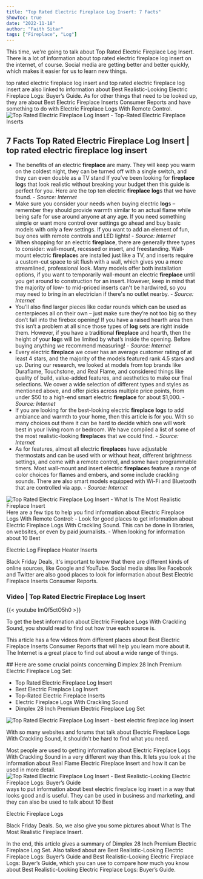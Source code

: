 ```yaml
---
title: "Top Rated Electric Fireplace Log Insert: 7 Facts"
ShowToc: true 
date: "2022-11-18"
author: "Faith Sitar" 
tags: ["Fireplace", "Log"]
---
```


	
This time, we're going to talk about Top Rated Electric Fireplace Log Insert. There is a lot of information about top rated electric fireplace log insert on the internet, of course. Social media are getting better and better quickly, which makes it easier for us to learn new things.

top rated electric fireplace log insert and top rated electric fireplace log insert are also linked to information about Best Realistic-Looking Electric Fireplace Logs: Buyer’s Guide. As for other things that need to be looked up, they are about Best Electric Fireplace Inserts Consumer Reports and have something to do with Electric Fireplace Logs With Remote Control.
<img loading="lazy" src="http://www.ethanolfireplaces.com/assets/images/MFE8023-1.jpg" onerror="this.onerror=null;this.src='https://blogger.googleusercontent.com/img/a/AVvXsEhe7F7TRXHtjiKvHb5vS7DmnxvpHiDyoYyYvm1nHB3Qp2_w3BnM6A2eq4v7FYxCC9bfZt3a9vIMtAYEKUiaDQbHMg-ViyGmRIj39MLp0bGFfgfYw1Dc9q_H-T0wiTm3l0Uq42dETrN9eC8aGJ9_IORZsxST1AcLR7np1koOfcc7tnHa4S8Mwz_xD9d0=s16000';" alt="Top Rated Electric Fireplace Log Insert - Top-Rated Electric Fireplace Inserts" >

## 7 Facts Top Rated Electric Fireplace Log Insert | top rated electric fireplace log insert
-   The benefits of an electric **fireplace** are many. They will keep you warm on the coldest night, they can be turned off with a single switch, and they can even double as a TV stand If you’ve been looking for **fireplace** **log**s that look realistic without breaking your budget then this guide is perfect for you. Here are the top ten electric **fireplace** **log**s that we have found. - <cite>Source: Internet</cite>
-   Make sure you consider your needs when buying electric **log**s – remember they should provide warmth similar to an actual flame while being safe for use around anyone at any age. If you need something simple or want more control over settings go ahead and buy basic models with only a few settings. If you want to add an element of fun, buy ones with remote controls and LED lights! - <cite>Source: Internet</cite>
-   When shopping for an electric **fireplace**, there are generally three types to consider: wall-mount, recessed or insert, and freestanding. Wall-mount electric **fireplace**s are installed just like a TV, and inserts require a custom-cut space to sit flush with a wall, which gives you a more streamlined, professional look. Many models offer both installation options, if you want to temporarily wall-mount an electric **fireplace** until you get around to construction for an insert. However, keep in mind that the majority of low- to mid-priced inserts can't be hardwired, so you may need to bring in an electrician if there's no outlet nearby. - <cite>Source: Internet</cite>
-   You’ll also find larger pieces like cedar rounds which can be used as centerpieces all on their own – just make sure they’re not too big so they don’t fall into the firebox opening! If you have a raised hearth area then this isn’t a problem at all since those types of **log** sets are right inside them. However, if you have a traditional **fireplace** and hearth, then the height of your **log**s will be limited by what’s inside the opening. Before buying anything we recommend measuring! - <cite>Source: Internet</cite>
-   Every electric **fireplace** we cover has an average customer rating of at least 4 stars, and the majority of the models featured rank 4.5 stars and up. During our research, we looked at models from top brands like Duraflame, Touchstone, and Real Flame, and considered things like quality of build, value-added features, and aesthetics to make our final selections. We cover a wide selection of different types and styles as mentioned above, and offer picks across multiple price points, from under $50 to a high-end smart electric **fireplace** for about $1,000. - <cite>Source: Internet</cite>
-   If you are looking for the best-looking electric **fireplace** **log**s to add ambiance and warmth to your home, then this article is for you. With so many choices out there it can be hard to decide which one will work best in your living room or bedroom. We have compiled a list of some of the most realistic-looking **fireplace**s that we could find. - <cite>Source: Internet</cite>
-   As for features, almost all electric **fireplace**s have adjustable thermostats and can be used with or without heat, different brightness settings, and come with a remote control, and some have programmable timers. Most wall-mount and insert electric **fireplace**s feature a range of color choices for flames and embers, and some include crackling sounds. There are also smart models equipped with Wi-Fi and Bluetooth that are controlled via app. - <cite>Source: Internet</cite>


<img loading="lazy" src="https://www.safehomefireplace.ca/wp-content/uploads/2018/07/ex35_fpi_a.jpg" onerror="this.onerror=null;this.src='https://blogger.googleusercontent.com/img/a/AVvXsEhe7F7TRXHtjiKvHb5vS7DmnxvpHiDyoYyYvm1nHB3Qp2_w3BnM6A2eq4v7FYxCC9bfZt3a9vIMtAYEKUiaDQbHMg-ViyGmRIj39MLp0bGFfgfYw1Dc9q_H-T0wiTm3l0Uq42dETrN9eC8aGJ9_IORZsxST1AcLR7np1koOfcc7tnHa4S8Mwz_xD9d0=s16000';" alt="Top Rated Electric Fireplace Log Insert - What Is The Most Realistic Fireplace Insert" >
Here are a few tips to help you find information about Electric Fireplace Logs With Remote Control:
- Look for good places to get information about Electric Fireplace Logs With Crackling Sound. This can be done in libraries, on websites, or even by paid journalists.
- When looking for information about 10
Best

Electric Log Fireplace Heater Inserts

Black Friday Deals, it's important to know that there are different kinds of online sources, like Google and YouTube. Social media sites like Facebook and Twitter are also good places to look for information about Best Electric Fireplace Inserts Consumer Reports.

### Video | Top Rated Electric Fireplace Log Insert
{{< youtube ImQf5ctO5h0 >}} 

To get the best information about Electric Fireplace Logs With Crackling Sound, you should read to find out how true each source is.

This article has a few videos from different places about Best Electric Fireplace Inserts Consumer Reports that will help you learn more about it. The Internet is a great place to find out about a wide range of things.
<script async="async" data-cfasync="false" src="//normallydemandedalter.com/fe63df3c5408708b15d8dc3d9b206b31/invoke.js"></script>
<div id="container-fe63df3c5408708b15d8dc3d9b206b31"></div>
## Here are some crucial points concerning Dimplex 28 Inch Premium Electric Fireplace Log Set:

- Top Rated Electric Fireplace Log Insert
- Best Electric Fireplace Log Insert
- Top-Rated Electric Fireplace Inserts
- Electric Fireplace Logs With Crackling Sound
- Dimplex 28 Inch Premium Electric Fireplace Log Set

 <img loading="lazy" src="https://cozycomfortplus.com/wp-content/uploads/2017/09/Deluxe-2322-Log-Set-Electric-Fireplace-Insert-1.jpg" onerror="this.onerror=null;this.src='https://blogger.googleusercontent.com/img/a/AVvXsEhe7F7TRXHtjiKvHb5vS7DmnxvpHiDyoYyYvm1nHB3Qp2_w3BnM6A2eq4v7FYxCC9bfZt3a9vIMtAYEKUiaDQbHMg-ViyGmRIj39MLp0bGFfgfYw1Dc9q_H-T0wiTm3l0Uq42dETrN9eC8aGJ9_IORZsxST1AcLR7np1koOfcc7tnHa4S8Mwz_xD9d0=s16000';" alt="Top Rated Electric Fireplace Log Insert - best electric fireplace log insert" >

With so many websites and forums that talk about Electric Fireplace Logs With Crackling Sound, it shouldn't be hard to find what you need.

Most people are used to getting information about Electric Fireplace Logs With Crackling Sound in a very different way than this. It lets you look at the information about Real Flame Electric Fireplace Insert and how it can be used in more detail.
<img loading="lazy" src="https://www.portablefireplace.com/images/D/Capitan-23MM10646-I613-23II033FGL-S-1000.jpg" onerror="this.onerror=null;this.src='https://blogger.googleusercontent.com/img/a/AVvXsEhe7F7TRXHtjiKvHb5vS7DmnxvpHiDyoYyYvm1nHB3Qp2_w3BnM6A2eq4v7FYxCC9bfZt3a9vIMtAYEKUiaDQbHMg-ViyGmRIj39MLp0bGFfgfYw1Dc9q_H-T0wiTm3l0Uq42dETrN9eC8aGJ9_IORZsxST1AcLR7np1koOfcc7tnHa4S8Mwz_xD9d0=s16000';" alt="Top Rated Electric Fireplace Log Insert - Best Realistic-Looking Electric Fireplace Logs: Buyer’s Guide" >
ways to put information about best electric fireplace log insert in a way that looks good and is useful. They can be used in business and marketing, and they can also be used to talk about 10
Best

Electric Fireplace Logs

Black Friday Deals. So, we also give you some pictures about What Is The Most Realistic Fireplace Insert.

In the end, this article gives a summary of Dimplex 28 Inch Premium Electric Fireplace Log Set. Also talked about are Best Realistic-Looking Electric Fireplace Logs: Buyer’s Guide and Best Realistic-Looking Electric Fireplace Logs: Buyer’s Guide, which you can use to compare how much you know about Best Realistic-Looking Electric Fireplace Logs: Buyer’s Guide.
	
	

